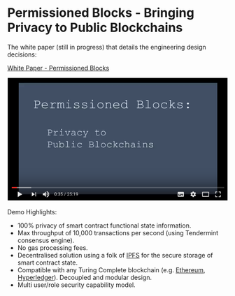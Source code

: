 # Permissioned Blocks - Bringing Privacy to Public Blockchains

The white paper (still in progress) that details the engineering design decisions:

[White Paper - Permissioned Blocks](https://github.com/autocontracts/permissioned-blocks/blob/master/whitepaper.md) 

[![Demo](images/video-thumbnail.png)](https://www.youtube.com/watch?v=Zt9DIopmzbA)
<br>

Demo Highlights:

- 100% privacy of smart contract functional state information.
- Max throughput of 10,000 transactions per second (using Tendermint consensus engine).
- No gas processing fees.
- Decentralised solution using a folk of [IPFS](https://ipfs.io/) for the secure storage of smart contract state.
- Compatible with any Turing Complete blockchain (e.g. [Ethereum](https://www.ethereum.org/), [Hyperledger](https://www.hyperledger.org/)). Decoupled and modular design.
- Multi user/role security capability model.  

